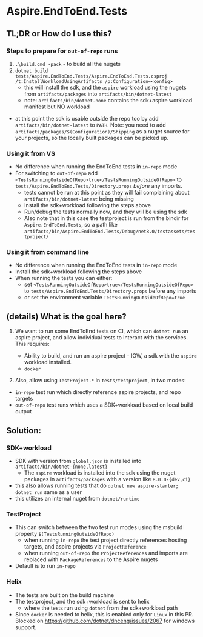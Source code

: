 # Aspire.EndToEnd.Tests

## TL;DR or How do I use this?

### Steps to prepare for `out-of-repo` runs

1. `.\build.cmd -pack` - to build all the nugets
2. `dotnet build tests/Aspire.EndToEnd.Tests/Aspire.EndToEnd.Tests.csproj /t:InstallWorkloadUsingArtifacts /p:Configuration=<config>`
    - this will install the sdk, and the `aspire` workload using the nugets from `artifacts/packages` into `artifacts/bin/dotnet-latest`
    - note: `artifacts/bin/dotnet-none` contains the sdk+aspire workload manifest but NO workload

- at this point the sdk is usable outside the repo too by add `artifacts/bin/dotnet-latest` to `PATH`. Note: you need to add `artifacts/packages/$(Configuration)/Shipping` as a nuget source for your projects, so the locally built packages can be picked up.

### Using it from VS

- No difference when running the EndToEnd tests in `in-repo` mode
- For switching to `out-of-repo` add `<TestsRunningOutsideOfRepo>true</TestsRunningOutsideOfRepo>` to `tests/Aspire.EndToEnd.Tests/Directory.props` *before* any imports.
    - tests cannot be run at this point as they will fail complaining about `artifacts/bin/dotnet-latest` being missing
    - Install the sdk+workload following the steps above
    - Run/debug the tests normally now, and they will be using the sdk
    - Also note that in this case the testproject is run from the bindir for `Aspire.EndToEnd.Tests`, so a path like `artifacts/bin/Aspire.EndToEnd.Tests/Debug/net8.0/testassets/testproject/`

### Using it from command line

- No difference when running the EndToEnd tests in `in-repo` mode
- Install the sdk+workload following the steps above
- When running the tests you can either:
    - set `<TestsRunningOutsideOfRepo>true</TestsRunningOutsideOfRepo>` to `tests/Aspire.EndToEnd.Tests/Directory.props` before any imports
    - or set the environment variable `TestsRunningOutsideOfRepo=true`

## (details) What is the goal here?

1. We want to run some EndToEnd tests on CI, which can `dotnet run` an aspire project,
and allow individual tests to interact with the services.
This requires:

    - Ability to build, and run an aspire project - IOW, a sdk with the `aspire` workload installed.
    - `docker`

2. Also, allow using `TestProject.*` in `tests/testproject`, in two modes:
- `in-repo` test run which directly reference aspire projects, and repo targets
- `out-of-repo` test runs which uses a SDK+workload based on local build output

## Solution:

### SDK+workload

- SDK with version from `global.json` is installed into `artifacts/bin/dotnet-{none,latest}`
    - The `aspire` workload is installed into the sdk using the nuget packages in `artifacts/packages` with a version like `8.0.0-{dev,ci}`
- this also allows running tests that do `dotnet new aspire-starter; dotnet run` same as a user
- this utilizes an internal nuget from `dotnet/runtime`

### TestProject

- This can switch between the two test run modes using the msbuild property `$(TestsRunningOutsideOfRepo)`
    - when running `in-repo` the test project directly references hosting targets, and aspire projects via `ProjectReference`
    - when running `out-of-repo` the `ProjectReferences` and imports are replaced with `PackageReferences` to the Aspire nugets
- Default is to run `in-repo`

### Helix

- The tests are built on the build machine
- The testproject, and the sdk+workload is sent to helix
  - where the tests run using `dotnet` from the sdk+workload path
- Since `docker` is needed to helix, this is enabled only for `Linux` in this PR. Blocked on https://github.com/dotnet/dnceng/issues/2067 for windows support.
